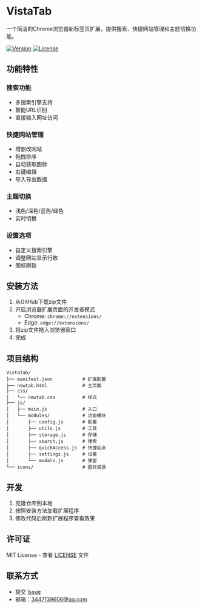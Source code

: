 # VistaTab

一个简洁的Chrome浏览器新标签页扩展，提供搜索、快捷网站管理和主题切换功能。

[![Version](https://img.shields.io/badge/version-1.0.0-blue.svg)](https://github.com/abcdream-Lary/VistaTab/releases)
[![License](https://img.shields.io/badge/license-MIT-green.svg)](https://github.com/abcdream-Lary/VistaTab/blob/main/LICENSE)

## 功能特性

### 搜索功能
- 多搜索引擎支持
- 智能URL识别
- 直接输入网址访问

### 快捷网站管理
- 增删改网站
- 拖拽排序
- 自动获取图标
- 右键编辑
- 导入导出数据

### 主题切换
- 浅色/深色/蓝色/绿色
- 实时切换

### 设置选项
- 自定义搜索引擎
- 调整网站显示行数
- 图标刷新

## 安装方法

1. 从GitHub下载zip文件
2. 开启浏览器扩展页面的开发者模式
   - Chrome: `chrome://extensions/`
   - Edge: `edge://extensions/`
3. 将zip文件拖入浏览器窗口
4. 完成

## 项目结构

```
VistaTab/
├── manifest.json           # 扩展配置
├── newtab.html             # 主页面
├── css/
│   └── newtab.css          # 样式
├── js/
│   ├── main.js             # 入口
│   └── modules/            # 功能模块
│       ├── config.js       # 配置
│       ├── utils.js        # 工具
│       ├── storage.js      # 存储
│       ├── search.js       # 搜索
│       ├── quickAccess.js  # 快捷站点
│       ├── settings.js     # 设置
│       └── modals.js       # 弹窗
└── icons/                  # 图标资源
```

## 开发
1. 克隆仓库到本地
2. 按照安装方法加载扩展程序
3. 修改代码后刷新扩展程序查看效果

## 许可证
MIT License - 查看 [LICENSE](LICENSE) 文件

## 联系方式
- 提交 [Issue](https://github.com/abcdream-Lary/VistaTab/issues)
- 邮箱：3447139606@qq.com
